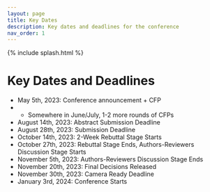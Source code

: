 ```yaml
---
layout: page
title: Key Dates
description: Key dates and deadlines for the conference
nav_order: 1
---
```


{% include splash.html %}

# Key Dates and Deadlines

- May 5th, 2023: Conference announcement + CFP
- - Somewhere in June/July, 1-2 more rounds of CFPs
- August 14th, 2023: Abstract Submission Deadline
- August 28th, 2023: Submission Deadline
- October 14th, 2023: 2-Week Rebuttal Stage Starts
- October 27th, 2023: Rebuttal Stage Ends, Authors-Reviewers Discussion Stage Starts
- November 5th, 2023: Authors-Reviewers Discussion Stage Ends
- November 20th, 2023: Final Decisions Released
- November 30th, 2023: Camera Ready Deadline
- January 3rd, 2024: Conference Starts
